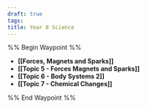 ```yaml
---
draft: true
tags: 
title: Year 8 Science
---
```

%% Begin Waypoint %%
- **[[Forces, Magnets and Sparks]]**
- **[[Topic 5 - Forces Magnets and Sparks]]**
- **[[Topic 6 - Body Systems 2]]**
- **[[Topic 7 - Chemical Changes]]**

%% End Waypoint %%

